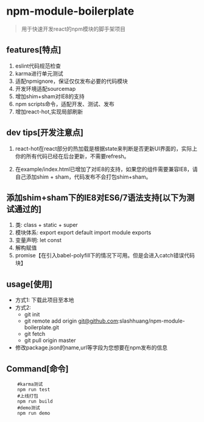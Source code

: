 # npm-module-boilerplate

> 用于快速开发react的npm模块的脚手架项目

## features[特点]
1. eslint代码规范检查
2. karma进行单元测试
3. 适配npmignore，保证仅仅发布必要的代码模块
4. 开发环境适配sourcemap
5. 增加shim+sham对IE8的支持
5. npm scripts命令，适配开发、测试、发布
7. 增加react-hot,实现局部刷新

## dev tips[开发注意点]
1. react-hot在react部分的热加载是根据state来判断是否更新UI界面的，实际上你的所有代码已经在后台更新，不需要refresh。

2. 在example/index.html已增加了对IE8的支持，如果您的组件需要兼容IE8，请自己添加shim + sham，代码发布不会打包shim+sham。

## 添加shim+sham下的IE8对ES6/7语法支持[以下为测试通过的]
1. 类:  class + static + super
2. 模块体系: export export default import module exports
3. 变量声明: let const 
4. 解构赋值
5. promise【在引入babel-polyfill下的情况下可用。但是会进入catch错误代码块】


## usage[使用]

- 方式1: 下载此项目至本地
- 方式2: 
    - git init
    - git remote add origin git@github.com:slashhuang/npm-module-boilerplate.git
    - git fetch
    - git pull origin master
- 修改package.json的name,url等字段为您想要在npm发布的信息  

## Command[命令]

```
	#karma测试	
	npm run test	
	#上线打包	
	npm run build	
	#demo测试	
	npm run demo	
```


